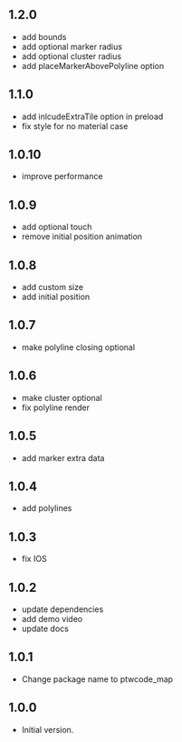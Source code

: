 ## 1.2.0
- add bounds
- add optional marker radius
- add optional cluster radius
- add placeMarkerAbovePolyline option

## 1.1.0
- add inlcudeExtraTile option in preload
- fix style for no material case

## 1.0.10
- improve performance

## 1.0.9
- add optional touch
- remove initial position animation

## 1.0.8
- add custom size
- add initial position

## 1.0.7
- make polyline closing optional

## 1.0.6
- make cluster optional
- fix polyline render

## 1.0.5
- add marker extra data

## 1.0.4
- add polylines

## 1.0.3
- fix IOS

## 1.0.2
- update dependencies
- add demo video
- update docs

## 1.0.1
- Change package name to ptwcode_map

## 1.0.0
- Initial version.
